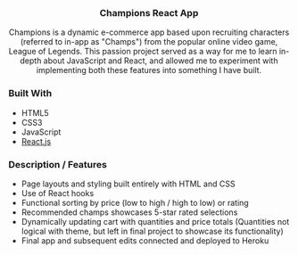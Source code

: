 <div id="top"></div>
<!-- PROJECT LOGO -->
<br />
<h3 align="center">Champions React App</h3>

  <p align="center">
    Champions is a dynamic e-commerce app based upon recruiting characters (referred to in-app as "Champs") from the popular online video game,  League of Legends. This passion project served as a way for me to learn in-depth about JavaScript and React, and allowed me to experiment with implementing both these features into something I have built.
</div>

### Built With

* HTML5
* CSS3
* JavaScript
* [React.js](https://reactjs.org/)

### Description / Features

* Page layouts and styling built entirely with HTML and CSS
* Use of React hooks
* Functional sorting by price (low to high / high to low) or rating
* Recommended champs showcases 5-star rated selections
* Dynamically updating cart with quantities and price totals (Quantities not logical with theme, but left in final project to showcase its functionality)
* Final app and subsequent edits connected and deployed to Heroku
